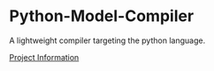 # Python-Model-Compiler
A lightweight compiler targeting the python language.


<a id="Project Information"></a>[Project Information](https://fmay-software.github.io/Python-Model-Compiler/)
  
  